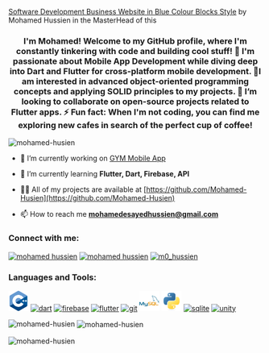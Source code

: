 

<a href="https://www.canva.com/design/DAGToOcXbLY/Bu1ldz2kws8gLcNxPYg4hw/view?utm_content=DAGToOcXbLY&utm_campaign=designshare&utm_medium=embeds&utm_source=link" target="_blank" rel="noopener">Software Development Business Website in Blue Colour Blocks Style</a> by Mohamed Hussien in the MasterHead of this
<h3 align="center">I'm Mohamed! Welcome to my GitHub profile, where I'm constantly tinkering with code and building cool stuff!
🔭 I'm passionate about Mobile App Development while diving deep into Dart and Flutter for cross-platform mobile development.
🌱I am interested in advanced object-oriented programming concepts and applying SOLID principles to my projects.
👯 I’m looking to collaborate on open-source projects related to Flutter apps.
⚡ Fun fact: When I'm not coding, you can find me exploring new cafes in search of the perfect cup of coffee!</h3>

<p align="left"><img src="https://komarev.com/ghpvc/?username=mohamed-husien&label=Profile%20views&color=0e75b6&style=flat" alt="mohamed-husien" /></p>

- 🔭 I’m currently working on [GYM Mobile App](https://github.com/MahmoudSherif28/musclemate)

- 🌱 I’m currently learning **Flutter, Dart, Firebase, API**

- 👨‍💻 All of my projects are available at [https://github.com/Mohamed-Husien](https://github.com/Mohamed-Husien)

- 📫 How to reach me **mohamedesayedhussien@gmail.com**

<h3 align="left">Connect with me:</h3>
<p align="left">
<a href="https://linkedin.com/in/mohamed hussien" target="blank"><img align="center" src="https://raw.githubusercontent.com/rahuldkjain/github-profile-readme-generator/master/src/images/icons/Social/linked-in-alt.svg" alt="mohamed hussien" height="30" width="40" /></a>
<a href="https://fb.com/mohamed hussien" target="blank"><img align="center" src="https://raw.githubusercontent.com/rahuldkjain/github-profile-readme-generator/master/src/images/icons/Social/facebook.svg" alt="mohamed hussien" height="30" width="40" /></a>
<a href="https://instagram.com/m0_hussien" target="blank"><img align="center" src="https://raw.githubusercontent.com/rahuldkjain/github-profile-readme-generator/master/src/images/icons/Social/instagram.svg" alt="m0_hussien" height="30" width="40" /></a>
</p>

<h3 align="left">Languages and Tools:</h3>
<p align="left">
  <a href="https://www.w3schools.com/cpp/" target="_blank" rel="noreferrer"><img src="https://raw.githubusercontent.com/devicons/devicon/master/icons/cplusplus/cplusplus-original.svg" alt="cplusplus" width="40" height="40"/></a>
  <a href="https://dart.dev" target="_blank" rel="noreferrer"><img src="https://www.vectorlogo.zone/logos/dartlang/dartlang-icon.svg" alt="dart" width="40" height="40"/></a>
  <a href="https://firebase.google.com/" target="_blank" rel="noreferrer"><img src="https://www.vectorlogo.zone/logos/firebase/firebase-icon.svg" alt="firebase" width="40" height="40"/></a>
  <a href="https://flutter.dev" target="_blank" rel="noreferrer"><img src="https://www.vectorlogo.zone/logos/flutterio/flutterio-icon.svg" alt="flutter" width="40" height="40"/></a>
  <a href="https://git-scm.com/" target="_blank" rel="noreferrer"><img src="https://www.vectorlogo.zone/logos/git-scm/git-scm-icon.svg" alt="git" width="40" height="40"/></a>
  <a href="https://www.mysql.com/" target="_blank" rel="noreferrer"><img src="https://raw.githubusercontent.com/devicons/devicon/master/icons/mysql/mysql-original-wordmark.svg" alt="mysql" width="40" height="40"/></a>
  <a href="https://www.python.org" target="_blank" rel="noreferrer"><img src="https://raw.githubusercontent.com/devicons/devicon/master/icons/python/python-original.svg" alt="python" width="40" height="40"/></a>
  <a href="https://www.sqlite.org/" target="_blank" rel="noreferrer"><img src="https://www.vectorlogo.zone/logos/sqlite/sqlite-icon.svg" alt="sqlite" width="40" height="40"/></a>
  <a href="https://unity.com/" target="_blank" rel="noreferrer"><img src="https://www.vectorlogo.zone/logos/unity3d/unity3d-icon.svg" alt="unity" width="40" height="40"/></a>
</p>

<p><img align="left" src="https://github-readme-stats.vercel.app/api/top-langs?username=mohamed-husien&show_icons=true&locale=en&layout=compact" alt="mohamed-husien" /></p>

<p>&nbsp;<img align="center" src="https://github-readme-stats.vercel.app/api?username=mohamed-husien&show_icons=true&locale=en" alt="mohamed-husien" /></p>

<p><img align="center" src="https://github-readme-streak-stats.herokuapp.com/?user=mohamed-husien&" alt="mohamed-husien" /></p>
